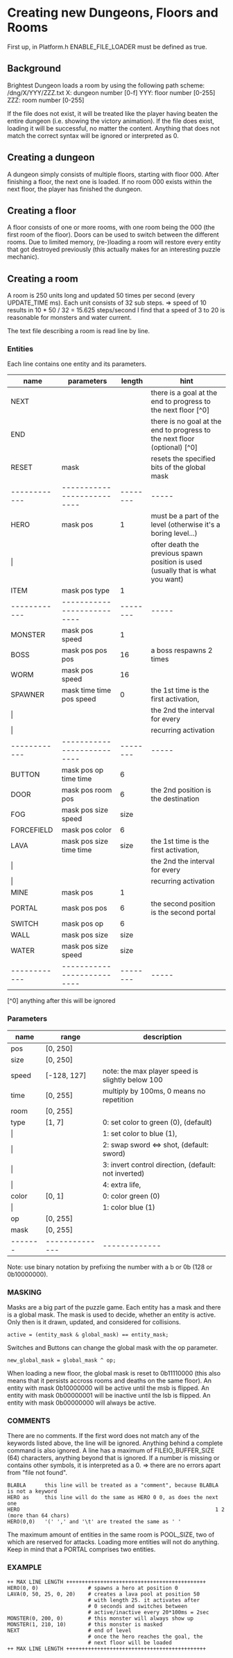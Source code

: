 # Creating new Dungeons, Floors and Rooms

First up, in Platform.h ENABLE_FILE_LOADER must be defined as true.

## Background

Brightest Dungeon loads a room by using the following path scheme:
/dng/X/YYY/ZZZ.txt
X: dungeon number [0-f]
YYY: floor number [0-255]
ZZZ: room number [0-255]

If the file does not exist, it will be treated like the player having beaten the entire dungeon (i.e. showing the victory animation).
If the file does exist, loading it will be successful, no matter the content.
Anything that does not match the correct syntax will be ignored or interpreted as 0.

## Creating a dungeon

A dungeon simply consists of multiple floors, starting with floor 000.
After finishing a floor, the next one is loaded.
If no room 000 exists within the next floor, the player has finished the dungeon.

## Creating a floor

A floor consists of one or more rooms, with one room being the 000 (the first room of the floor).
Doors can be used to switch between the different rooms.
Due to limited memory, (re-)loading a room will restore every entity that got destroyed previously (this actually makes for an interesting puzzle mechanic).

## Creating a room

A room is 250 units long and updated 50 times per second (every UPDATE_TIME ms).
Each unit consists of 32 sub steps.
 => speed of 10 results in 10 * 50 / 32 = 15.625 steps/second
I find that a speed of 3 to 20 is reasonable for monsters and water current.

The text file describing a room is read line by line.

### Entities

Each line contains one entity and its parameters.

 name       | parameters               | length | hint
------------|--------------------------|--------|-----
 NEXT       |                          |        | there is a goal at the end to progress to the next floor [^0]
 END        |                          |        | there is no goal at the end to progress to the next floor (optional) [^0]
 RESET      | mask                     |        | resets the specified bits of the global mask
------------|--------------------------|--------|-----
 HERO       | mask pos                 |    1   | must be a part of the level (otherwise it's a boring level...)
 \|         |                          |        | ofter death the previous spawn position is used (usually that is what you want)
 ITEM       | mask pos type            |    1   |
------------|--------------------------|--------|-----
 MONSTER    | mask pos speed           |    1   |
 BOSS       | mask pos pos pos         |   16   | a boss respawns 2 times
 WORM       | mask pos speed           |   16   |
 SPAWNER    | mask time time pos speed |    0   | the 1st time is the first activation,
 \|         |                          |        | the 2nd the interval for every
 \|         |                          |        | recurring activation
------------|--------------------------|--------|-----
 BUTTON     | mask pos op time time    |    6   |
 DOOR       | mask pos room pos        |    6   | the 2nd position is the destination
 FOG        | mask pos size speed      | size   |
 FORCEFIELD | mask pos color           |    6   |
 LAVA       | mask pos size time time  | size   | the 1st time is the first activation,
 \|         |                          |        | the 2nd the interval for every
 \|         |                          |        | recurring activation
 MINE       | mask pos                 |    1   |
 PORTAL     | mask pos pos             |    6   | the second position is the second portal
 SWITCH     | mask pos op              |    6   |
 WALL       | mask pos size            | size   |
 WATER      | mask pos size speed      | size   |
------------|--------------------------|--------|-----

[^0] anything after this will be ignored

### Parameters

 name  | range        | description
-------|--------------|-------------
 pos   | [0, 250]     |
 size  | [0, 250]     |
 speed | [-128, 127]  | note: the max player speed is slightly below 100
 time  | [0, 255]     | multiply by 100ms, 0 means no repetition
 room  | [0, 255]     | 
 type  | [1, 7]       | 0: set color to green (0), (default)
 \|    |              | 1: set color to blue (1),
 \|    |              | 2: swap sword <=> shot, (default: sword)
 \|    |              | 3: invert control direction, (default: not inverted)
 \|    |              | 4: extra life,
 color | [0, 1]       | 0: color green (0)
 \|    |              | 1: color blue (1)
 op    | [0, 255]     |
 mask  | [0, 255]     |
-------|--------------|-------------

Note: use binary notation by prefixing the number with a b or 0b (128 or 0b10000000).

### MASKING

Masks are a big part of the puzzle game. 
Each entity has a mask and there is a global mask.
The mask is used to decide, whether an entity is active.
Only then is it drawn, updated, and considered for collisions.
```
active = (entity_mask & global_mask) == entity_mask;
```

Switches and Buttons can change the global mask with the op parameter.
```
new_global_mask = global_mask ^ op;
```

When loading a new floor, the global mask is reset to 0b11110000 (this also means that it persists accross rooms and deaths on the same floor).
An entity with mask 0b10000000 will be active until the msb is flipped.
An entity with mask 0b00000001 will be inactive until the lsb is flipped.
An entity with mask 0b00000000 will always be active.

### COMMENTS

There are no comments.
If the first word does not match any of the keywords listed above, the line will be ignored.
Anything behind a complete command is also ignored.
A line has a maximum of FILEIO_BUFFER_SIZE (64) characters, anything beyond that is ignored.
If a number is missing or contains other symbols, it is interpreted as a 0.
 => there are no errors apart from "file not found".

```
BLABLA      this line will be treated as a "comment", because BLABLA is not a keyword
HERO as     this line will do the same as HERO 0 0, as does the next one
HERO                                                               1 2  (more than 64 chars)
HERO(0,0)   '(' ',' and '\t' are treated the same as ' '
```

The maximum amount of entities in the same room is POOL_SIZE, two of which are reserved for attacks.
Loading more entities will not do anything.
Keep in mind that a PORTAL comprises two entities.

### EXAMPLE

```
++ MAX LINE LENGTH +++++++++++++++++++++++++++++++++++++++++++++
HERO(0, 0)                # spawns a hero at position 0
LAVA(0, 50, 25, 0, 20)    # creates a lava pool at position 50
                          # with length 25. it activates after
                          # 0 seconds and switches between
                          # active/inactive every 20*100ms = 2sec
MONSTER(0, 200, 0)        # this monster will always show up
MONSTER(1, 210, 10)       # this monster is masked
NEXT                      # end of level
                          # once the hero reaches the goal, the
                          # next floor will be loaded
++ MAX LINE LENGTH +++++++++++++++++++++++++++++++++++++++++++++
```
